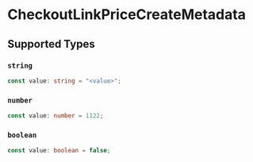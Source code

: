 # CheckoutLinkPriceCreateMetadata


## Supported Types

### `string`

```typescript
const value: string = "<value>";
```

### `number`

```typescript
const value: number = 1122;
```

### `boolean`

```typescript
const value: boolean = false;
```

